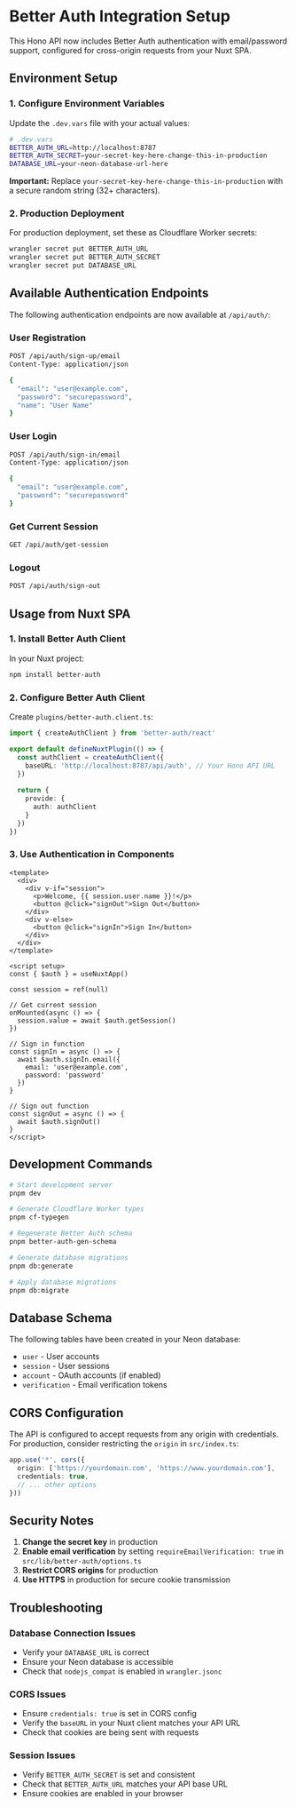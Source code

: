 # Better Auth Integration Setup

This Hono API now includes Better Auth authentication with email/password support, configured for cross-origin requests from your Nuxt SPA.

## Environment Setup

### 1. Configure Environment Variables

Update the `.dev.vars` file with your actual values:

```bash
# .dev.vars
BETTER_AUTH_URL=http://localhost:8787
BETTER_AUTH_SECRET=your-secret-key-here-change-this-in-production
DATABASE_URL=your-neon-database-url-here
```

**Important:** Replace `your-secret-key-here-change-this-in-production` with a secure random string (32+ characters).

### 2. Production Deployment

For production deployment, set these as Cloudflare Worker secrets:

```bash
wrangler secret put BETTER_AUTH_URL
wrangler secret put BETTER_AUTH_SECRET  
wrangler secret put DATABASE_URL
```

## Available Authentication Endpoints

The following authentication endpoints are now available at `/api/auth/`:

### User Registration
```bash
POST /api/auth/sign-up/email
Content-Type: application/json

{
  "email": "user@example.com",
  "password": "securepassword",
  "name": "User Name"
}
```

### User Login
```bash
POST /api/auth/sign-in/email
Content-Type: application/json

{
  "email": "user@example.com", 
  "password": "securepassword"
}
```

### Get Current Session
```bash
GET /api/auth/get-session
```

### Logout
```bash
POST /api/auth/sign-out
```

## Usage from Nuxt SPA

### 1. Install Better Auth Client

In your Nuxt project:

```bash
npm install better-auth
```

### 2. Configure Better Auth Client

Create `plugins/better-auth.client.ts`:

```typescript
import { createAuthClient } from 'better-auth/react'

export default defineNuxtPlugin(() => {
  const authClient = createAuthClient({
    baseURL: 'http://localhost:8787/api/auth', // Your Hono API URL
  })
  
  return {
    provide: {
      auth: authClient
    }
  })
})
```

### 3. Use Authentication in Components

```vue
<template>
  <div>
    <div v-if="session">
      <p>Welcome, {{ session.user.name }}!</p>
      <button @click="signOut">Sign Out</button>
    </div>
    <div v-else>
      <button @click="signIn">Sign In</button>
    </div>
  </div>
</template>

<script setup>
const { $auth } = useNuxtApp()

const session = ref(null)

// Get current session
onMounted(async () => {
  session.value = await $auth.getSession()
})

// Sign in function
const signIn = async () => {
  await $auth.signIn.email({
    email: 'user@example.com',
    password: 'password'
  })
}

// Sign out function  
const signOut = async () => {
  await $auth.signOut()
}
</script>
```

## Development Commands

```bash
# Start development server
pnpm dev

# Generate Cloudflare Worker types
pnpm cf-typegen

# Regenerate Better Auth schema
pnpm better-auth-gen-schema

# Generate database migrations
pnpm db:generate

# Apply database migrations
pnpm db:migrate
```

## Database Schema

The following tables have been created in your Neon database:

- `user` - User accounts
- `session` - User sessions  
- `account` - OAuth accounts (if enabled)
- `verification` - Email verification tokens

## CORS Configuration

The API is configured to accept requests from any origin with credentials. For production, consider restricting the `origin` in `src/index.ts`:

```typescript
app.use('*', cors({
  origin: ['https://yourdomain.com', 'https://www.yourdomain.com'],
  credentials: true,
  // ... other options
}))
```

## Security Notes

1. **Change the secret key** in production
2. **Enable email verification** by setting `requireEmailVerification: true` in `src/lib/better-auth/options.ts`
3. **Restrict CORS origins** for production
4. **Use HTTPS** in production for secure cookie transmission

## Troubleshooting

### Database Connection Issues
- Verify your `DATABASE_URL` is correct
- Ensure your Neon database is accessible
- Check that `nodejs_compat` is enabled in `wrangler.jsonc`

### CORS Issues
- Ensure `credentials: true` is set in CORS config
- Verify the `baseURL` in your Nuxt client matches your API URL
- Check that cookies are being sent with requests

### Session Issues
- Verify `BETTER_AUTH_SECRET` is set and consistent
- Check that `BETTER_AUTH_URL` matches your API base URL
- Ensure cookies are enabled in your browser
